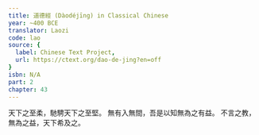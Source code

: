 ```yaml
---
title: 道德經 (Dàodéjīng) in Classical Chinese
year: ~400 BCE
translator: Laozi
code: lao
source: {
  label: Chinese Text Project,
  url: https://ctext.org/dao-de-jing?en=off
}
isbn: N/A
part: 2
chapter: 43
---
```

天下之至柔，馳騁天下之至堅。
無有入無間，吾是以知無為之有益。
不言之教，無為之益，天下希及之。